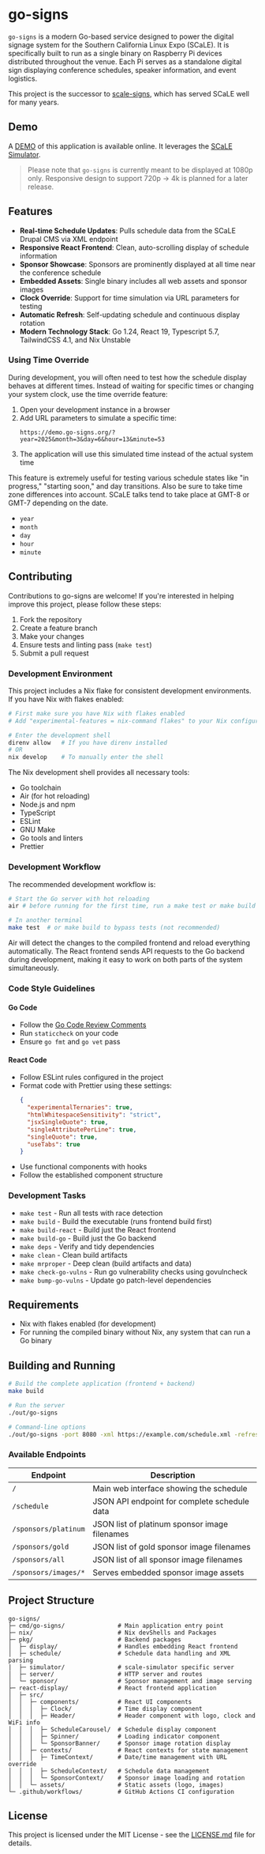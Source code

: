 # go-signs

`go-signs` is a modern Go-based service designed to power the digital signage system for the Southern California Linux Expo (SCaLE). It is specifically built to run as a single binary on Raspberry Pi devices distributed throughout the venue. Each Pi serves as a standalone digital sign displaying conference schedules, speaker information, and event logistics.

This project is the successor to [scale-signs](https://github.com/socallinuxexpo/scale-signs), which has served SCaLE well for many years.

## Demo

A [DEMO](https://demo.go-signs.org) of this application is available online. It leverages the [SCaLE Simulator](./docs/SIMULATOR.md).

> Please note that `go-signs` is currently meant to be displayed at 1080p only. Responsive design to support 720p -> 4k is planned for a later release.

## Features

- **Real-time Schedule Updates**: Pulls schedule data from the SCaLE Drupal CMS via XML endpoint
- **Responsive React Frontend**: Clean, auto-scrolling display of schedule information
- **Sponsor Showcase**: Sponsors are prominently displayed at all time near the conference schedule
- **Embedded Assets**: Single binary includes all web assets and sponsor images
- **Clock Override**: Support for time simulation via URL parameters for testing
- **Automatic Refresh**: Self-updating schedule and continuous display rotation
- **Modern Technology Stack**: Go 1.24, React 19, Typescript 5.7, TailwindCSS 4.1, and Nix Unstable

### Using Time Override

During development, you will often need to test how the schedule display behaves at different times. Instead of waiting for specific times or changing your system clock, use the time override feature:

1. Open your development instance in a browser
2. Add URL parameters to simulate a specific time:
   ```
   https://demo.go-signs.org/?year=2025&month=3&day=6&hour=13&minute=53
   ```
3. The application will use this simulated time instead of the actual system time

This feature is extremely useful for testing various schedule states like "in progress," "starting soon," and day transitions. Also be sure to take time zone differences into account. SCaLE talks tend to take place at GMT-8 or GMT-7 depending on the date.

- `year`
- `month`
- `day`
- `hour`
- `minute`

## Contributing

Contributions to go-signs are welcome! If you're interested in helping improve this project, please follow these steps:

1. Fork the repository
2. Create a feature branch
3. Make your changes
4. Ensure tests and linting pass (`make test`)
5. Submit a pull request

### Development Environment

This project includes a Nix flake for consistent development environments. If you have Nix with flakes enabled:

```sh
# First make sure you have Nix with flakes enabled
# Add "experimental-features = nix-command flakes" to your Nix configuration

# Enter the development shell
direnv allow   # If you have direnv installed
# OR
nix develop    # To manually enter the shell
```

The Nix development shell provides all necessary tools:

- Go toolchain
- Air (for hot reloading)
- Node.js and npm
- TypeScript
- ESLint
- GNU Make
- Go tools and linters
- Prettier

### Development Workflow

The recommended development workflow is:

```sh
# Start the Go server with hot reloading
air # before running for the first time, run a make test or make build

# In another terminal
make test  # or make build to bypass tests (not recommended)
```

Air will detect the changes to the compiled frontend and reload everything automatically. The React frontend sends API requests to the Go backend during development, making it easy to work on both parts of the system simultaneously.

### Code Style Guidelines

#### Go Code

- Follow the [Go Code Review Comments](https://github.com/golang/go/wiki/CodeReviewComments)
- Run `staticcheck` on your code
- Ensure `go fmt` and `go vet` pass

#### React Code

- Follow ESLint rules configured in the project
- Format code with Prettier using these settings:
  ```json
  {
  	"experimentalTernaries": true,
  	"htmlWhitespaceSensitivity": "strict",
  	"jsxSingleQuote": true,
  	"singleAttributePerLine": true,
  	"singleQuote": true,
  	"useTabs": true
  }
  ```
- Use functional components with hooks
- Follow the established component structure

### Development Tasks

- `make test` - Run all tests with race detection
- `make build` - Build the executable (runs frontend build first)
- `make build-react` - Build just the React frontend
- `make build-go` - Build just the Go backend
- `make deps` - Verify and tidy dependencies
- `make clean` - Clean build artifacts
- `make mrproper` - Deep clean (build artifacts and data)
- `make check-go-vulns` - Run go vulnerability checks using govulncheck
- `make bump-go-vulns` - Update go patch-level dependencies

## Requirements

- Nix with flakes enabled (for development)
- For running the compiled binary without Nix, any system that can run a Go binary

## Building and Running

```sh
# Build the complete application (frontend + backend)
make build

# Run the server
./out/go-signs

# Command-line options
./out/go-signs -port 8080 -xml https://example.com/schedule.xml -refresh 10
```

### Available Endpoints

| Endpoint             | Description                                   |
| -------------------- | --------------------------------------------- |
| `/`                  | Main web interface showing the schedule       |
| `/schedule`          | JSON API endpoint for complete schedule data  |
| `/sponsors/platinum` | JSON list of platinum sponsor image filenames |
| `/sponsors/gold`     | JSON list of gold sponsor image filenames     |
| `/sponsors/all`      | JSON list of all sponsor image filenames      |
| `/sponsors/images/*` | Serves embedded sponsor image assets          |

## Project Structure

```
go-signs/
├─ cmd/go-signs/               # Main application entry point
├─ nix/                        # Nix devShells and Packages
├─ pkg/                        # Backend packages
│  ├─ display/                 # Handles embedding React frontend
│  ├─ schedule/                # Schedule data handling and XML parsing
|  ├─ simulator/               # scale-simulator specific server
│  ├─ server/                  # HTTP server and routes
│  └─ sponsor/                 # Sponsor management and image serving
├─ react-display/              # React frontend application
│  ├─ src/
│  │  ├─ components/           # React UI components
│  │  │  ├─ Clock/             # Time display component
│  │  │  ├─ Header/            # Header component with logo, clock and WiFi info
│  │  │  ├─ ScheduleCarousel/  # Schedule display component
│  │  │  ├─ Spinner/           # Loading indicator component
│  │  │  └─ SponsorBanner/     # Sponsor image rotation display
│  │  ├─ contexts/             # React contexts for state management
│  │  │  ├─ TimeContext/       # Date/time management with URL override
│  │  │  ├─ ScheduleContext/   # Schedule data management
│  │  │  └─ SponsorContext/    # Sponsor image loading and rotation
│  │  └─ assets/               # Static assets (logo, images)
└─ .github/workflows/          # GitHub Actions CI configuration
```

## License

This project is licensed under the MIT License - see the [LICENSE.md](LICENSE.md) file for details.
